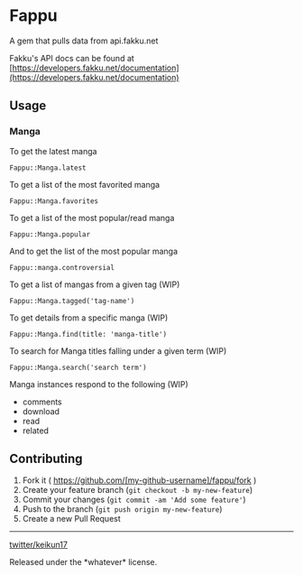 # Fappu

A gem that pulls data from api.fakku.net

Fakku's API docs can be found at [https://developers.fakku.net/documentation](https://developers.fakku.net/documentation)

## Usage


### Manga

To get the latest manga

    Fappu::Manga.latest

To get a list of the most favorited manga

    Fappu::Manga.favorites

To get a list of the most popular/read manga

    Fappu::Manga.popular

And to get the list of the most popular manga

    Fappu::manga.controversial

To get a list of mangas from a given tag (WIP)

    Fappu::Manga.tagged('tag-name')

To get details from a specific manga (WIP)

    Fappu::Manga.find(title: 'manga-title')

To search for Manga titles falling under a given term (WIP)

    Fappu::Manga.search('search term')


Manga instances respond to the following (WIP)

 - comments
 - download
 - read
 - related

## Contributing

1. Fork it ( https://github.com/[my-github-username]/fappu/fork )
2. Create your feature branch (`git checkout -b my-new-feature`)
3. Commit your changes (`git commit -am 'Add some feature'`)
4. Push to the branch (`git push origin my-new-feature`)
5. Create a new Pull Request

---

[twitter/keikun17](https://www.twitter.com/keikun17)

Released under the \*whatever\* license.

